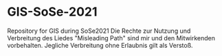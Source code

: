 # GIS-SoSe-2021
Repository for GIS during SoSe2021
Die Rechte zur Nutzung und Verbreitung des Liedes "Misleading Path" sind mir und den Mitwirkenden vorbehalten. Jegliche Verbreitung ohne Erlaubnis gilt als Verstoß.
